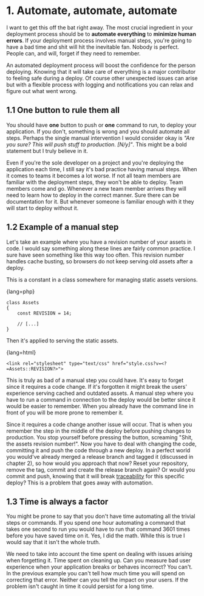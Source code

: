 # 1. Automate, automate, automate

I want to get this off the bat right away. The most crucial ingredient in your deployment process should be to **automate everything** to **minimize human errors**. If your deployment process involves manual steps, you're going to have a bad time and shit will hit the inevitable fan. Nobody is perfect. People can, and will, forget if they need to remember.

An automated deployment process will boost the confidence for the person deploying. Knowing that it will take care of everything is a major contributor to feeling safe during a deploy. Of course other unexpected issues can arise but with a flexible process with logging and notifications you can relax and figure out what went wrong.

## 1.1 One button to rule them all

You should have **one** button to push or **one** command to run, to deploy your application. If you don't, something is wrong and you should automate all steps. Perhaps the single manual intervention I would consider okay is *"Are you sure? This will push stuff to production. [N/y]"*. This might be a bold statement but I truly believe in it.

Even if you're the sole developer on a project and you're deploying the application each time, I still say it's bad practice having manual steps. When it comes to teams it becomes a lot worse. If not all team members are familiar with the deployment steps, they won't be able to deploy. Team members come and go. Whenever a new team member arrives they will need to learn how to deploy in the correct manner. Sure there can be documentation for it. But whenever someone is familiar enough with it they will start to deploy without it.

## 1.2 Example of a manual step

Let's take an example where you have a revision number of your assets in code. I would say something along these lines are fairly common practice. I sure have seen something like this way too often. This revision number handles cache busting, so browsers do not keep serving old assets after a deploy.

This is a constant in a class somewhere for managing static assets versions.

{lang=php}
~~~~~~~~
class Assets
{
    const REVISION = 14;

    // [...]
}
~~~~~~~~

Then it's applied to serving the static assets.

{lang=html}
~~~~~~~~
<link rel="stylesheet" type="text/css" href="style.css?v=<?=Assets::REVISION?>">
~~~~~~~~

This is truly as bad of a manual step you could have. It's easy to forget since it requires a code change. If it's forgotten it might break the users' experience serving cached and outdated assets. A manual step where you have to run a command in connection to the deploy would be better since it would be easier to remember. When you already have the command line in front of you will be more prone to remember it.

Since it requires a code change another issue will occur. That is when you remember the step in the middle of the deploy before pushing changes to production. You stop yourself before pressing the button, screaming "Shit, the assets revision number!". Now you have to deal with changing the code, committing it and push the code through a new deploy. In a perfect world you would've already merged a release branch and tagged it (discussed in chapter 2), so how would you approach that now? Reset your repository, remove the tag, commit and create the release branch again? Or would you commit and push, knowing that it will break [traceability](http://en.wikipedia.org/wiki/Traceability#Software_development) for this specific deploy? This is a problem that goes away with automation.

## 1.3 Time is always a factor

You might be prone to say that you don't have time automating all the trivial steps or commands. If you spend one hour automating a command that takes one second to run you would have to run that command 3601 times before you have saved time on it. Yes, I did the math. While this is true I would say that it isn't the whole truth.

We need to take into account the time spent on dealing with issues arising when forgetting it. Time spent on cleaning up. Can you measure bad user experience when your application breaks or behaves incorrect? You can't. In the previous example you can't tell how much time you will spend on correcting that error. Neither can you tell the impact on your users. If the problem isn't caught in time it could persist for a long time.
